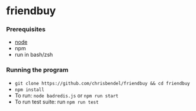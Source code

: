 # friendbuy

### Prerequisites
- [node](https://nodejs.org/en/download/)
- npm
- run in bash/zsh

### Running the program
- `git clone https://github.com/chrisbendel/friendbuy && cd friendbuy`
- `npm install`
- To run: `node badredis.js` or `npm run start`
- To run test suite: run `npm run test`
